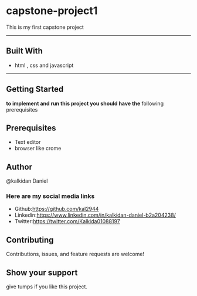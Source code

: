# capstone-project1
This is my first capstone project 

***
## Built With

- html , css and javascript

*** 
## Getting Started
**to implement and run this project you should have the** following prerequisites  
## Prerequisites
- Text editor
- browser like crome

## Author
@kalkidan Daniel

### Here are my social media links
- Github:https://github.com/kal2944
- Linkedin:https://www.linkedin.com/in/kalkidan-daniel-b2a204238/
- Twitter:https://twitter.com/Kalkida01088197

## Contributing
Contributions, issues, and feature requests are welcome!

## Show your support
give tumps if you like this project.

